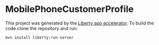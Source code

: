 # MobilePhoneCustomerProfile

This project was generated by the [Liberty app accelerator](http://liberty-app-accelerator.wasdev.developer.ibm.com/start/api/). To build the code clone the repository and run:

```
mvn install liberty:run-server
```